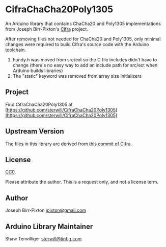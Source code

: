 # CifraChaCha20Poly1305

An Arduino library that contains ChaCha20 and Poly1305 implementations from 
Joseph Birr-Pixton's [Cifra](https://github.com/ctz/cifra) project.

After removing files not needed for ChaCha20 and Poly1305, only minimal changes 
were required to build Cifra's source code with the Arduino toolchain.  

1. handy.h was moved from src/ext so the C file includes didn't have to change 
   (there's no easy way to add an include path for src/ext when Arduino builds libraries)
2. The "static" keyword was removed from array size initializers

## Project

Find CifraChaCha20Poly1305 at [https://github.com/sterwill/CifraChaCha20Poly1305](https://github.com/sterwill/CifraChaCha20Poly1305)

## Upstream Version 

The files in this library are derived from [this commit of Cifra](https://github.com/ctz/cifra/commit/319fdb764cd12e12b8296358cfcd640346c4d0dd).

## License

[CC0](https://creativecommons.org/publicdomain/zero/1.0/).

Please attribute the author.  This is a request only, and not a license term.

## Author

Joseph Birr-Pixton <jpixton@gmail.com>

## Arduino Library Maintainer

Shaw Terwilliger <sterwill@tinfig.com>
